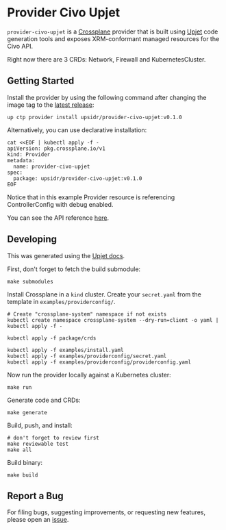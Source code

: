 # Provider Civo Upjet

`provider-civo-upjet` is a [Crossplane](https://crossplane.io/) provider that
is built using [Upjet](https://github.com/upbound/upjet) code
generation tools and exposes XRM-conformant managed resources for the
Civo API.

Right now there are 3 CRDs: Network, Firewall and KubernetesCluster.

## Getting Started

Install the provider by using the following command after changing the image tag
to the [latest release](https://marketplace.upbound.io/providers/upsidr/provider-civo):

```
up ctp provider install upsidr/provider-civo-upjet:v0.1.0
```

Alternatively, you can use declarative installation:

```
cat <<EOF | kubectl apply -f -
apiVersion: pkg.crossplane.io/v1
kind: Provider
metadata:
  name: provider-civo-upjet
spec:
  package: upsidr/provider-civo-upjet:v0.1.0
EOF
```

Notice that in this example Provider resource is referencing ControllerConfig with debug enabled.

You can see the API reference [here](https://doc.crds.dev/github.com/upsidr/provider-civo-upjet).

## Developing

This was generated using the [Upjet docs](https://github.com/upbound/upjet/blob/main/docs/generating-a-provider.md).

First, don't forget to fetch the build submodule:

```console
make submodules
```

Install Crossplane in a `kind` cluster. Create your `secret.yaml` from the template in `examples/providerconfig/`.

```console
# Create "crossplane-system" namespace if not exists
kubectl create namespace crossplane-system --dry-run=client -o yaml | kubectl apply -f -

kubectl apply -f package/crds

kubectl apply -f examples/install.yaml
kubectl apply -f examples/providerconfig/secret.yaml
kubectl apply -f examples/providerconfig/providerconfig.yaml
```

Now run the provider locally against a Kubernetes cluster:

```console
make run
```

Generate code and CRDs:

```console
make generate
```

Build, push, and install:

```console
# don't forget to review first
make reviewable test
make all
```

Build binary:

```console
make build
```

## Report a Bug

For filing bugs, suggesting improvements, or requesting new features, please
open an [issue](https://github.com/upsidr/provider-civo-upjet/issues).
